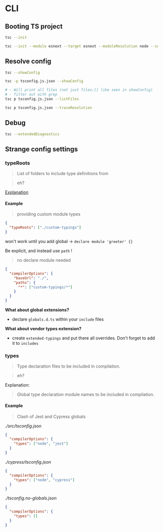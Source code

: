 # CLI

## Booting TS project

```sh
tsc --init
```

```sh
tsc --init --module esnext --target esnext --moduleResolution node --sourceMap true --noEmit true --isolatedModules true --jsx preserve
```

## Resolve config

```sh
tsc --showConfig
```

```sh
tsc -p tsconfig.js.json --showConfig
```

```sh
# - Will print all files (not just files:[] like seen in showConfig)
# - filter out with grep
tsc p tsconfig.js.json --listFiles

tsc p tsconfig.js.json --traceResolution
```

## Debug

```sh
tsc --extendedDiagnostics
```

## Strange config settings

### typeRoots

> List of folders to include type definitions from

> eh?

[Explanation](https://github.com/microsoft/TypeScript/issues/22217#issuecomment-369783776)

#### Example

> providing custom module types

```json
{
  "typeRoots": ["./custom-typings"]
}
```

won't work until you add global -> `declare module 'greeter' {}`

Be explicit, and instead use `path` !

> no declare module needed

```json
{
  "compilerOptions": {
    "baseUrl": "./",
    "paths": {
      "*": ["custom-typings/*"]
    }
  }
}
```

**What about global extensions?**

- declare `globals.d.ts` within your `include` files

**What about vendor types extension?**

- create `extended-typings` and put there all overrides. Don't forget to add it to `includes`

### types

> Type declaration files to be included in compilation.

> eh?

Explanation:

> Global type declaration module names to be included in compilation.

#### Example

> Clash of Jest and Cypress globals

_./src/tsconfig.json_

```json
{
  "compilerOptions": {
    "types": ["node", "jest"]
  }
}
```

_./cypress/tsconfig.json_

```json
{
  "compilerOptions": {
    "types": ["node", "cypress"]
  }
}
```

_./tsconfig.no-globals.json_

```json
{
  "compilerOptions": {
    "types": []
  }
}
```
